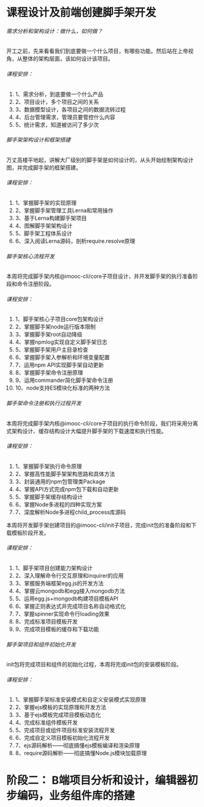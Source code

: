 # 课程设计及前端创建脚手架开发

   ###### 需求分析和架构设计：做什么，如何做？

   开工之前，先来看看我们到底要做一个什么项目，有哪些功能。然后站在上帝视角，从整体的架构层面，该如何设计该项目。

   ###### 课程安排：

   1. 1、需求分析，到底要做一个什么产品
   2. 2、项目设计，多个项目之间的关系
   3. 3、数据模型设计，各项目之间的数据流转过程
   4. 4、后台管理需求，管理员要管控什么内容
   5. 5、统计需求，知道被访问了多少次

###### 脚手架架构设计和框架搭建

万丈高楼平地起，讲解大厂级别的脚手架是如何设计的，从头开始绘制架构设计图，并完成脚手架的框架搭建。

###### 课程安排：

1. 1、掌握脚手架的实现原理
2. 2、掌握脚手架管理工具Lerna和常用操作
3. 3、基于Lerna构建脚手架项目
4. 4、图解脚手架架构设计
5. 5、脚手架工程体系设计
6. 6、深入阅读Lerna源码，剖析require.resolve原理

###### 脚手架核心流程开发

本周将完成脚手架内核@imooc-cli/core子项目设计，并开发脚手架的执行准备阶段和命令注册阶段。

###### 课程安排：

1. 1、脚手架核心子项目core包架构设计
2. 2、掌握脚手架node运行版本限制
3. 3、掌握脚手架root自动降级
4. 4、掌握npmlog实现自定义脚手架日志
5. 5、掌握脚手架用户主目录检查
6. 6、掌握脚手架入参解析和环境变量配置
7. 7、运用npm API实现脚手架自动更新
8. 8、掌握脚手架命令注册原理
9. 9、运用commander简化脚手架命令注册
10. 10、node支持ES模块化标准的两种方法

###### 脚手架命令注册和执行过程开发

本周将完成脚手架内核@imooc-cli/core子项目的执行命令阶段，我们将采用分离式架构设计、缓存结构设计大幅提升脚手架的下载速度和执行性能。

###### 课程安排：

1. 1、掌握脚手架执行命令原理
2. 2、掌握高性能脚手架架构思路和具体方法
3. 3、封装通用的npm包管理类Package
4. 4、掌握API方式完成npm包下载和自动更新
5. 5、掌握脚手架缓存结构设计
6. 6、掌握Node多进程的四种实现方案
7. 7、深度解析Node多进程child_process库源码

本周将开发脚手架创建项目的@imooc-cli/init子项目，完成init包的准备阶段和下载模板阶段开发。

###### 课程安排：

1. 1、脚手架项目创建能力架构设计
2. 2、深入理解命令行交互原理和inquirer的应用
3. 3、掌握服务端框架egg.js的开发方法
4. 4、掌握云mongodb和egg接入mongodb方法
5. 5、运用egg.js+mongodb构建项目模板API
6. 6、掌握正则表达式并完成项目名称自动格式化
7. 7、掌握spinner实现命令行loading效果
8. 8、完成标准项目模板开发
9. 9、完成项目模板的缓存和下载功能

###### 脚手架项目和组件初始化开发

init包将完成项目和组件的初始化过程，本周将完成init包的安装模板阶段。

###### 课程安排：

1. 1、掌握脚手架标准安装模式和自定义安装模式实现原理
2. 2、掌握ejs模板的实现原理和开发方法
3. 3、基于ejs模板完成项目模板动态化
4. 4、完成标准组件模板开发
5. 5、完成项目或组件项目标准安装流程开发
6. 6、完成自定义项目模板初始化流程开发
7. 7、ejs源码解析——彻底搞懂ejs模板编译和渲染原理
8. 8、require源码解析——彻底搞懂Node.js模块加载原理

# 阶段二： B端项目分析和设计，编辑器初步编码，业务组件库的搭建

